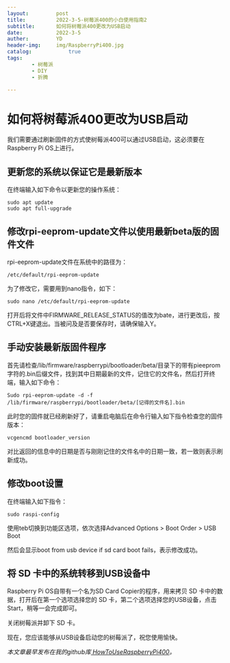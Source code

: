 ```yaml
---
layout:         post
title:          2022-3-5-树莓派400的小白使用指南2
subtitle:       如何将树莓派400更改为USB启动
date:           2022-3-5
auther:         YD
header-img:     img/RaspberryPi400.jpg
catalog:            true
tags:
        - 树莓派
        - DIY
        - 折腾

---
```


# 如何将树莓派400更改为USB启动

我们需要通过刷新固件的方式使树莓派400可以通过USB启动，这必须要在Raspberry Pi OS上进行。

## 更新您的系统以保证它是最新版本

在终端输入如下命令以更新您的操作系统：

```shell
sudo apt update
sudo apt full-upgrade
```

## 修改rpi-eeprom-update文件以使用最新beta版的固件文件

rpi-eeprom-update文件在系统中的路径为：

```shell
/etc/default/rpi-eeprom-update
```

为了修改它，需要用到nano指令，如下：

```shell
sudo nano /etc/default/rpi-eeprom-update
```

打开后将文件中FIRMWARE_RELEASE_STATUS的值改为bate，进行更改后，按CTRL+X键退出。当被问及是否要保存时，请确保输入Y。

## 手动安装最新版固件程序

首先请检查/lib/firmware/raspberrypi/bootloader/beta/目录下的带有pieeprom字符的.bin后缀文件，找到其中日期最新的文件，记住它的文件名，然后打开终端，输入如下命令：

```shell
Sudo rpi-eeprom-update -d -f /lib/firmware/raspberrypi/bootloader/beta/[记得的文件名].bin
```

此时您的固件就已经刷新好了，请重启电脑后在命令行输入如下指令检查您的固件版本：

```shell
vcgencmd bootloader_version
```

对比返回的信息中的日期是否与刚刚记住的文件名中的日期一致，若一致则表示刷新成功。

## 修改boot设置

在终端输入如下指令：

```shell
sudo raspi-config
```

使用teb切换到功能区选项，依次选择Advanced Options > Boot Order > USB Boot

然后会显示boot from usb device if sd card boot fails，表示修改成功。

## 将 SD 卡中的系统转移到USB设备中

Raspberry Pi OS自带有一个名为SD Card Copier的程序，用来拷贝 SD 卡中的数据，打开后在第一个选项选择您的 SD 卡，第二个选项选择您的USB设备，点击Start，稍等一会完成即可。

关闭树莓派并卸下 SD 卡。

现在，您应该能够从USB设备启动您的树莓派了，祝您使用愉快。

*本文章最早发布在我的github库[ HowToUseRaspberryPi400](https://github.com/devilYD/HowToUseRaspberryPi400)。*